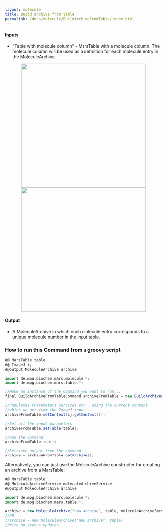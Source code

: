 ```yaml
---
layout: molecule
title: Build archive from table
permalink: /docs/molecule/BuildArchiveFromTable/index.html
---
```


#### Inputs

* "Table with molecule column" - MarsTable with a molecule column. The molecule column will be used as a definition for each molecule entry in the MoleculeArchive.

<div style="text-align: center"><img  src='{{site.baseurl}}/docs/molecule/img/Input table.png' width='400'/></div>
<div style="text-align: center"><img  src='{{site.baseurl}}/docs/molecule/img/Build archive from table.png' width='400'/></div>


#### Output

* A MoleculeArchive in which each molecule entry corresponds to a unique molecule number in the input table.

### How to run this Command from a groovy script

```groovy
#@ MarsTable table
#@ ImageJ ij
#@output MoleculeArchive archive

import de.mpg.biochem.mars.molecule.*;
import de.mpg.biochem.mars.table.*;

//Make an instance of the Command you want to run...
final BuildArchiveFromTableCommand archiveFromTable = new BuildArchiveFromTableCommand();

//Populates @Parameters Services etc.. using the current context
//which we get from the ImageJ input...
archiveFromTable.setContext(ij.getContext());

//Set all the input parameters
archiveFromTable.setTable(table);

//Run the Command
archiveFromTable.run();

//Retrieve output from the command
archive = archiveFromTable.getArchive();
```

Alternatively, you can just use the MoleculeArchive constructer for creating an archive from a MarsTable:
```groovy
#@ MarsTable table
#@ MoleculeArchiveService moleculeArchiveService
#@output MoleculeArchive archive

import de.mpg.biochem.mars.molecule.*;
import de.mpg.biochem.mars.table.*;

archive = new MoleculeArchive("new archive", table, moleculeArchiveService)
//OR
//archive = new MoleculeArchive("new archive", table)
//With no status updates...
```

